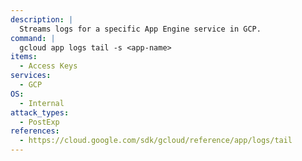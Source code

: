 ```yaml
---
description: |
  Streams logs for a specific App Engine service in GCP.
command: |
  gcloud app logs tail -s <app-name>
items:
  - Access Keys
services:
  - GCP
OS:
  - Internal
attack_types:
  - PostExp
references:
  - https://cloud.google.com/sdk/gcloud/reference/app/logs/tail
---
```

